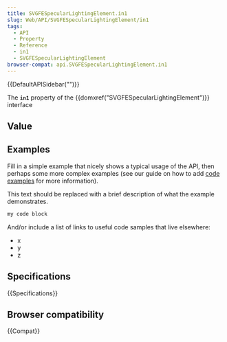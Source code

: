 ```yaml
---
title: SVGFESpecularLightingElement.in1
slug: Web/API/SVGFESpecularLightingElement/in1
tags:
  - API
  - Property
  - Reference
  - in1
  - SVGFESpecularLightingElement
browser-compat: api.SVGFESpecularLightingElement.in1
---
```

{{DefaultAPISidebar("")}}

The **`in1`** property of the {{domxref("SVGFESpecularLightingElement")}} interface 

## Value



## Examples

Fill in a simple example that nicely shows a typical usage of the API, then perhaps some more complex examples (see our guide on how to add [code examples](/en-US/docs/MDN/Contribute/Structures/Code_examples) for more information).

This text should be replaced with a brief description of what the example demonstrates.

```js
my code block
```

And/or include a list of links to useful code samples that live elsewhere:

*   x
*   y
*   z

## Specifications

{{Specifications}}

## Browser compatibility

{{Compat}}


